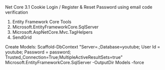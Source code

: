 
Net Core 3.1 Cookie Login / Register & Reset Password using email code verification

1. Entity Framework Core Tools
2. Microsoft.EntityFrameworkCore.SqlServer
3. Microsoft.AspNetCore.Mvc.TagHelpers
4. SendGrid

Create Models: 
 Scaffold-DbContext "Server=.;Database=youtube; User Id = youtube; Password = password; Trusted_Connection=True;MultipleActiveResultSets=true" 
 Microsoft.EntityFrameworkCore.SqlServer -OutputDir Models -force
